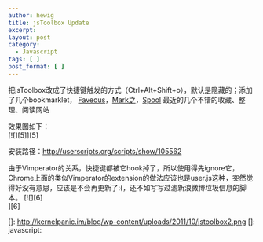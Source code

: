 ```yaml
---
author: hewig
title: jsToolbox Update
excerpt:
layout: post
category:
  - Javascript
tags: [ ]
post_format: [ ]
---
```

把jsToolbox改成了快捷键触发的方式（Ctrl+Alt+Shift+o），默认是隐藏的；添加了几个bookmarklet， [Faveous][1]，[Mark之][2]，[Spool][3] 最近的几个不错的收藏、整理、阅读网站

效果图如下：  
[![][5]][5]

安装路径：http://userscripts.org/scripts/show/105562

由于Vimperator的关系，快捷键都被它hook掉了，所以使用得先ignore它，Chrome上面的类似Vimperator的extension的做法应该也是user.js这种，突然觉得好没有意思，应该是不会再更新了:(，还不如写写过滤新浪微博垃圾信息的脚本。 [![][6]  
][6]  

 [1]: http://www.faveous.com
 [2]: http://markzhi.com/
 [3]: http://getspool.com
 []: http://kernelpanic.im/blog/wp-content/uploads/2011/10/jstoolbox2.png
 []: javascript: